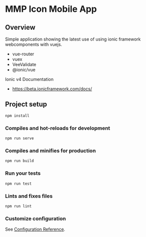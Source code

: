 # MMP Icon Mobile App


## Overview
Simple application showing the latest use of using ionic framework webcomponents with vuejs. 

- vue-router
- vuex
- VeeValidate
- @ionic/vue

Ionic v4 Documentation
- https://beta.ionicframework.com/docs/

## Project setup
```
npm install
```

### Compiles and hot-reloads for development
```
npm run serve
```

### Compiles and minifies for production
```
npm run build
```

### Run your tests
```
npm run test
```

### Lints and fixes files
```
npm run lint
```

### Customize configuration
See [Configuration Reference](https://cli.vuejs.org/config/).
